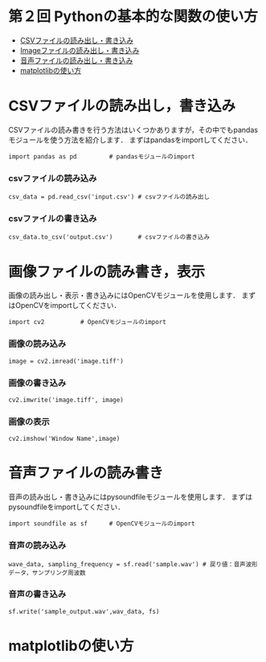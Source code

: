 # 第２回 Pythonの基本的な関数の使い方

- [CSVファイルの読み出し・書き込み](#CSVファイルの読み書き)
- [Imageファイルの読み出し・書き込み](#画像ファイルの読み書き，表示)
- [音声ファイルの読み出し・書き込み](#音声ファイルの読み書き)
- [matplotlibの使い方](#matplotlibの使い方)

# CSVファイルの読み出し，書き込み

CSVファイルの読み書きを行う方法はいくつかありますが，その中でもpandasモジュールを使う方法を紹介します．
まずはpandasをimportしてください．
```@Python
import pandas as pd			# pandasモジュールのimport
```

### csvファイルの読み込み
```@Python
csv_data = pd.read_csv('input.csv')	# csvファイルの読み出し
```
### csvファイルの書き込み
```@Python
csv_data.to_csv('output.csv')		# csvファイルの書き込み
```

# 画像ファイルの読み書き，表示

画像の読み出し・表示・書き込みにはOpenCVモジュールを使用します．
まずはOpenCVをimportしてください．
```@Python
import cv2			# OpenCVモジュールのimport
```

### 画像の読み込み
```@Python
image = cv2.imread('image.tiff')
```

### 画像の書き込み
```@Python
cv2.imwrite('image.tiff', image)
```

### 画像の表示
```@Python
cv2.imshow('Window Name',image) 
```

# 音声ファイルの読み書き

音声の読み出し・書き込みにはpysoundfileモジュールを使用します．
まずはpysoundfileをimportしてください．
```@Python
import soundfile as sf		# OpenCVモジュールのimport
```

### 音声の読み込み
```@Python
wave_data, sampling_frequency = sf.read('sample.wav') # 戻り値：音声波形データ，サンプリング周波数
```

### 音声の書き込み
```@Python
sf.write('sample_output.wav',wav_data, fs)
```

# matplotlibの使い方
